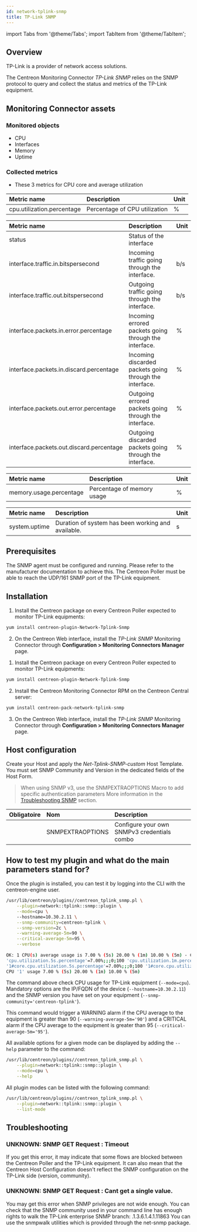 ```yaml
---
id: network-tplink-snmp
title: TP-Link SNMP
---
```

import Tabs from '@theme/Tabs';
import TabItem from '@theme/TabItem';


## Overview

TP-Link is a provider of network access solutions.

The Centreon Monitoring Connector *TP-Link SNMP* relies on the SNMP protocol to query and collect the status and metrics of the TP-Link equipment.

## Monitoring Connector assets

### Monitored objects

* CPU
* Interfaces
* Memory
* Uptime

### Collected metrics

<Tabs groupId="sync">
<TabItem value="CPU" label="CPU">

* These 3 metrics for CPU core and average utilization

| Metric name                         | Description                    | Unit   |
| :---------------------------------- | :----------------------------- | :----- |
| cpu.utilization.percentage          | Percentage of CPU utilization  | %      |

</TabItem>
<TabItem value="Interfaces" label="Interfaces">

| Metric name                              | Description                                             | Unit |
|:---------------------------------------- |:------------------------------------------------------- | :--- |
| status                                   | Status of the interface                                 |      |
| interface.traffic.in.bitspersecond       | Incoming traffic going through the interface.           | b/s  |
| interface.traffic.out.bitspersecond      | Outgoing traffic going through the interface.           | b/s  |
| interface.packets.in.error.percentage    | Incoming errored packets going through the interface.   | %    |
| interface.packets.in.discard.percentage  | Incoming discarded packets going through the interface. | %    |
| interface.packets.out.error.percentage   | Outgoing errored packets going through the interface.   | %    |
| interface.packets.out.discard.percentage | Outgoing discarded packets going through the interface. | %    |

</TabItem>
<TabItem value="Memory" label="Memory">

| Metric name                         | Description                 | Unit   |
| :---------------------------------- | :-------------------------- | :----- |
| memory.usage.percentage             | Percentage of memory usage  | %      |

</TabItem>
<TabItem value="Uptime" label="Uptime">

| Metric name                 | Description                                        | Unit   |
| :-------------------------- | :------------------------------------------------- | :----- |
| system.uptime               | Duration of system has been working and available. | s      |

</TabItem>
</Tabs>

## Prerequisites

The SNMP agent must be configured and running. Please refer to the manufacturer documentation to achieve this.
The Centreon Poller must be able to reach the UDP/161 SNMP port of the TP-Link equipment.

## Installation

<Tabs groupId="sync">
<TabItem value="Online License" label="Online License">

1. Install the Centreon package on every Centreon Poller expected to monitor TP-Link equipments:

```bash
yum install centreon-plugin-Network-Tplink-Snmp
```

2. On the Centreon Web interface, install the *TP-Link SNMP* Monitoring Connector through **Configuration > Monitoring Connectors Manager** page.

</TabItem>
<TabItem value="Offline License" label="Offline License">

1. Install the Centreon package on every Centreon Poller expected to monitor TP-Link equipments:

```bash
yum install centreon-plugin-Network-Tplink-Snmp
```

2. Install the Centreon Monitoring Connector RPM on the Centreon Central server:

```bash
yum install centreon-pack-network-tplink-snmp
```

3. On the Centreon Web interface, install the *TP-Link SNMP* Monitoring Connector through **Configuration > Monitoring Connectors Manager** page.

</TabItem>
</Tabs>

## Host configuration

Create your Host and apply the *Net-Tplink-SNMP-custom* Host Template. You must set SNMP Community and Version in the dedicated fields of the Host Form. 

> When using SNMP v3, use the SNMPEXTRAOPTIONS Macro to add specific authentication parameters 
> More information in the [Troubleshooting SNMP](../getting-started/how-to-guides/troubleshooting-plugins.md#snmpv3-options-mapping) section.

| Obligatoire | Nom              | Description                                    |
| :---------- | :--------------- | :--------------------------------------------- |
|             | SNMPEXTRAOPTIONS | Configure your own SNMPv3 credentials combo    | 

## How to test my plugin and what do the main parameters stand for?

Once the plugin is installed, you can test it by logging into the CLI with the centreon-engine user.

```bash
/usr/lib/centreon/plugins//centreon_tplink_snmp.pl \
	--plugin=network::tplink::snmp::plugin \
	--mode=cpu \	
	--hostname=10.30.2.11 \
	--snmp-community=centreon-tplink \
	--snmp-version=2c \
	--warning-average-5m=90 \
	--critical-average-5m=95 \
	--verbose
  
OK: 1 CPU(s) average usage is 7.00 % (5s) 20.00 % (1m) 10.00 % (5m) - CPU '1' usage 7.00 % (5s) 20.00 % (1m) 10.00 % (5m) | 
'cpu.utilization.5s.percentage'=7.00%;;;0;100 'cpu.utilization.1m.percentage'=20.00%;;;0;100 'cpu.utilization.5m.percentage'=10.00%;0:90;0:95;0;100 
'1#core.cpu.utilization.5s.percentage'=7.00%;;;0;100 '1#core.cpu.utilization.1m.percentage'=20.00%;;;0;100 '1#core.cpu.utilization.5m.percentage'=10.00%;;;0;100
CPU '1' usage 7.00 % (5s) 20.00 % (1m) 10.00 % (5m)
```

The command above check CPU usage for TP-Link equipment (```--mode=cpu```). Mandatory options are the IP/FQDN of the device
(```--hostname=10.30.2.11```) and the SNMP version you have set on your equipment (```--snmp-community='centreon-tplink'```).

This command would trigger a WARNING alarm if the CPU average to the equipment is greater than 90 (```--warning-average-5m='90'```) and
a CRITICAL alarm if the CPU average to the equipment is greater than 95 (```--critical-average-5m='95'```).

All available options for a given mode can be displayed by adding the ```--help``` parameter to the command:

```bash
/usr/lib/centreon/plugins//centreon_tplink_snmp.pl \
	--plugin=network::tplink::snmp::plugin \
	--mode=cpu \
	--help
```

All plugin modes can be listed with the following command:

```bash
/usr/lib/centreon/plugins//centreon_tplink_snmp.pl \
	--plugin=network::tplink::snmp::plugin \
	--list-mode
```

## Troubleshooting

### UNKNOWN: SNMP GET Request : Timeout

If you get this error, it may indicate that some flows are blocked between the Centreon Poller and the TP-Link equipment.
It can also mean that the Centreon Host Configuration doesn't reflect the SNMP configuration on the TP-Link side (version, community).

### UNKNOWN: SNMP GET Request : Cant get a single value.

You may get this error when SNMP privileges are not wide enough. You can check that the SNMP community used in your command line has enough rights to walk the TP-Link enterprise SNMP branch: .1.3.6.1.4.1.11863
You can use the snmpwalk utilities which is provided through the net-snmp package.
